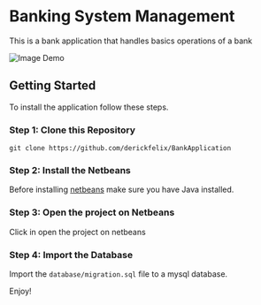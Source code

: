 # Banking System Management
This is a bank application that handles basics operations of a bank<br>

![Image Demo](https://github.com/derickfelix/BankApplication/blob/master/src/com/bankapplication/resources/demo.png)

## Getting Started
To install the application follow these steps.
### Step 1: Clone this Repository
`git clone https://github.com/derickfelix/BankApplication` 
### Step 2: Install the Netbeans
Before installing [netbeans](https://netbeans.org/) make sure you have Java installed.
### Step 3: Open the project on Netbeans
Click in open the project on netbeans
### Step 4: Import the Database
Import the `database/migration.sql` file to a mysql database. 

Enjoy!
